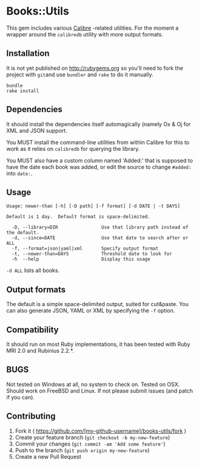 # Books::Utils

This gem includes various [Calibre](http://calibre-ebook.com) -related utilities.
For the moment a wrapper around the `calibredb` utility with more output formats.

## Installation

It is not yet published on http://rubygems.org so you'll need to fork the project
with `git`and use `bundler` and `rake` to do it manually. 

    bundle
    rake install

## Dependencies

It should install the dependencies itself automagically (namely Ox & Oj for
XML and JSON support.

You MUST install the command-line utilities from within Calibre for this to
work as it relies on `calibredb` for querying the library.

You MUST also have a custom column named 'Added:' that is supposed to have the
date each book was added, or edit the source to change `#added:` into `date:`.

## Usage

    Usage: newer-than [-h] [-D path] [-f format] [-d DATE | -t DAYS]

    Default is 1 day.  Default format is space-delimited.

      -D, --library=DIR                Use that library path instead of the default.
      -d, --since=DATE                 Use that date to search after or ALL
      -f, --format=json|yaml|xml       Specify output format
      -t, --newer-than=DAYS            Threshold date to look for
      -h  --help                       Display this usage

`-d ALL` lists all books.

## Output formats
 
The default is a simple space-delimited output, suited for cut&paste. You can
also generate JSON, YAML or XML by specifying the `-f` option.

## Compatibility

It should run on most Ruby implementations, it has been tested with Ruby MRI 2.0
and Rubinius 2.2.*.

## BUGS

Not tested on Windows at all, no system to check on.  Tested on OSX.
Should work on FreeBSD and Linux.  If not please submit issues (and patch
if you can).

## Contributing

1. Fork it ( https://github.com/[my-github-username]/books-utils/fork )
2. Create your feature branch (`git checkout -b my-new-feature`)
3. Commit your changes (`git commit -am 'Add some feature'`)
4. Push to the branch (`git push origin my-new-feature`)
5. Create a new Pull Request
